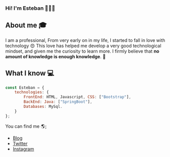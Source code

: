 ### Hi! I'm Esteban 👋🙋‍♂️

## About me :mortar_board:
I am a professional, From very early on in my life, I started to fall in love with technology 😍 This love has helped me develop a very good technological mindset, and given me the curiosity to learn more. I firmly believe that **no amount of knowledge is enough knowledge**. 🧠

## What I know 💻
```js
const Esteban = {
    technologies: {
        FrontEnd: HTML, Javascript, CSS: ["Bootstrap"],
        BackEnd: Java: ["SpringBoot"],
        Databases: MySql.
    }
};
```

You can find me 🌎;
 - [Blog]()
 - [Twitter]()
 - [Instagram](https://www.instagram.com/sgvanderz/)



<!--
**esugeraldo/esugeraldo** is a ✨ _special_ ✨ repository because its `README.md` (this file) appears on your GitHub profile.

Here are some ideas to get you started:

- 🔭 I’m currently working on ...
- 🌱 I’m currently learning ...
- 👯 I’m looking to collaborate on ...
- 🤔 I’m looking for help with ...
- 💬 Ask me about ...
- 📫 How to reach me: ...
- 😄 Pronouns: ...
- ⚡ Fun fact: ...
-->

